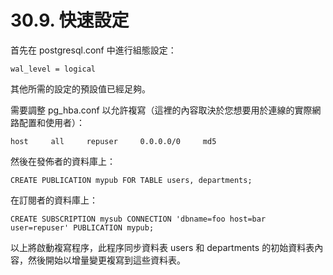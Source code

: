 # 30.9. 快速設定

首先在 postgresql.conf 中進行組態設定：

```text
wal_level = logical
```

其他所需的設定的預設值已經足夠。

需要調整 pg\_hba.conf 以允許複寫（這裡的內容取決於您想要用於連線的實際網路配置和使用者）：

```text
host     all     repuser     0.0.0.0/0     md5
```

然後在發佈者的資料庫上：

```text
CREATE PUBLICATION mypub FOR TABLE users, departments;
```

在訂閱者的資料庫上：

```text
CREATE SUBSCRIPTION mysub CONNECTION 'dbname=foo host=bar user=repuser' PUBLICATION mypub;
```

以上將啟動複寫程序，此程序同步資料表 users 和 departments 的初始資料表內容，然後開始以增量變更複寫到這些資料表。

